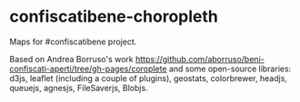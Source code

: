 confiscatibene-choropleth
=========================

Maps for #confiscatibene project.

Based on Andrea Borruso's work https://github.com/aborruso/beni-confiscati-aperti/tree/gh-pages/coroplete
and some open-source libraries: d3js, leaflet (including a couple of plugins), geostats, colorbrewer, headjs, queuejs, agnesjs, FileSaverjs, Blobjs.

